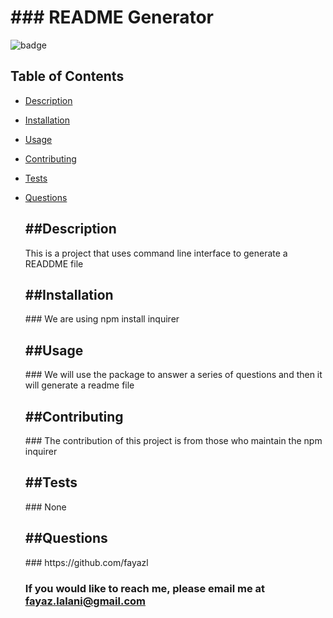 
  
  <h1>### README Generator</h1>

  ![badge](https://img.shields.io/badge/license-Apache-brightgreen)<br />

  ## Table of Contents
- [Description](#description)
- [Installation](#installation)
- [Usage](#usage)
- [Contributing](#contributing)
- [Tests](#tests)
- [Questions](#questions)

  <h2>##Description</h2>
  This is a project that uses command line interface to generate a READDME file

  <h2>##Installation</h2>
  ### We are using npm install inquirer

  <h2>##Usage</h2>
  ### We will use the package to answer a series of questions and then it will generate a readme file

  <h2>##Contributing</h2>
  ### The contribution of this project is from those who maintain the npm inquirer

  <h2>##Tests</h2>
  ### None

  <h2>##Questions</h2>
  ### https://github.com/fayazl

  ### If you would like to reach me, please email me at fayaz.lalani@gmail.com

